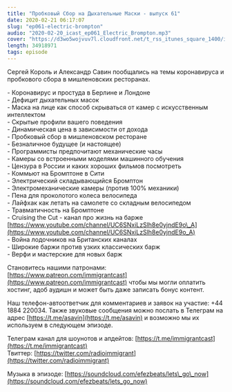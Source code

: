 ```yaml
---
title: "Пробковый Сбор на Дыхательные Маски - выпуск 61"
date: 2020-02-21 06:17:07
slug: "ep061-electric-brompton"
audio: "2020-02-20_icast_ep061_Electric_Brompton.mp3"
cover: "https://d3wo5wojvuv7l.cloudfront.net/t_rss_itunes_square_1400/images.spreaker.com/original/dc31218ae43b6b7cde55c47c9272e439.jpg"
length: 34918971
tags: episode
---
```

Сергей Король и Александр Савин пообщались на темы коронавируса и пробкового сбора в мишленовских ресторанах.  
  
\- Коронавирус и простуда в Берлине и Лондоне  
\- Дефицит дыхательных масок  
\- Маска на лице как способ скрываться от камер с искусственным интеллектом  
\- Скрытые профили вашего поведения  
\- Динамическая цена в зависимости от дохода  
\- Пробковый сбор в мишленовском ресторане  
\- Безналичное будущее (и настоящее)  
\- Программисты предпочитают механические часы  
\- Камеры со встроенными моделями машинного обучения  
\- Цензура в России и каких хороших фильмов посмотреть  
\- Коммьют на Бромптоне в Сити  
\- Электрический складывающийся Бромптон  
\- Электромеханические камеры (против 100% механики)  
\- Пена для проколотого колеса велосипеда  
\- Лайфхак как летать на самолете со складным велосипедом  
\- Травматичность на Бромптоне  
\- Cruising the Cut - канал про жизнь на барже [https://www.youtube.com/channel/UC6SNxiLzSlh8e0yjndE9o\_A](https://www.youtube.com/channel/UC6SNxiLzSlh8e0yjndE9o_A)  
\- Война лодочников на Британских каналах  
\- Широкие баржи против узких классических барж  
\- Верфи и мастерские для новых барж  
  
Становитесь нашими патронами: [https://www.patreon.com/immigrantcast](https://www.patreon.com/immigrantcast) чтобы мы могли оплатить хостинг, адоб аудишн и может быть даже записать бонус контент.  
  
Наш телефон-автоответчик для комментариев и заявок на участие: +44 1884 220034. Также звуковые сообщения можно послать в Телеграм на адрес [https://t.me/asavin](https://t.me/asavin) и возможно мы их используем в следующем эпизоде.  
  
Телеграм канал для шоунотов и апдейтов: [https://t.me/immigrantcast](https://t.me/immigrantcast)  
Твиттер: [https://twitter.com/radioimmigrant](https://twitter.com/radioimmigrant)  
  
Музыка в эпизоде: [https://soundcloud.com/efezbeats/lets\_go\_now](https://soundcloud.com/efezbeats/lets_go_now)
